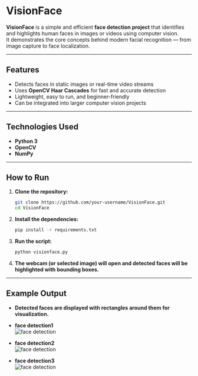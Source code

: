 # VisionFace  

**VisionFace** is a simple and efficient **face detection project** that identifies and highlights human faces in images or videos using computer vision.  
It demonstrates the core concepts behind modern facial recognition — from image capture to face localization.

---

## Features  
- Detects faces in static images or real-time video streams  
- Uses **OpenCV Haar Cascades** for fast and accurate detection  
- Lightweight, easy to run, and beginner-friendly  
- Can be integrated into larger computer vision projects  

---

## Technologies Used  
- **Python 3**  
- **OpenCV**  
- **NumPy**

---

##  How to Run  

1. **Clone the repository:**
   ```bash
   git clone https://github.com/your-username/VisionFace.git
   cd VisionFace
2. **Install the dependencies:**
   ```bash
   pip install -r requirements.txt
3. **Run the script:**
   ```bash
   python visionface.py
4. **The webcam (or selected image) will open and detected faces will be highlighted with bounding boxes.**

---

## Example Output
- **Detected faces are displayed with rectangles around them for visualization.**

- **face detection1**  
  ![face detection](figures/face%20detection3.png)

- **face detection2**  
  ![face detection](figures/face%20deyection%202.png)

- **face detection3**  
  ![face detection](figures/face%20detection.jpeg)
